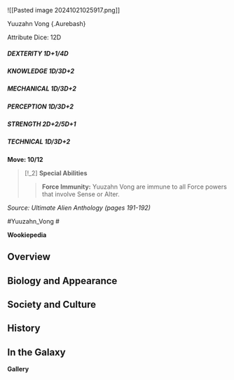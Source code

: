 
![[Pasted image 20241021025917.png]]

 Yuuzahn Vong {.Aurebash}


Attribute Dice: 12D
##### DEXTERITY 1D+1/4D
##### KNOWLEDGE 1D/3D+2
##### MECHANICAL 1D/3D+2
##### PERCEPTION 1D/3D+2
##### STRENGTH 2D+2/5D+1
##### TECHNICAL 1D/3D+2
**Move: 10/12**

> [!_2] 
> **Special Abilities**
> > **Force Immunity:** Yuuzahn Vong are immune to all Force powers that involve Sense or Alter.
> 

*Source: Ultimate Alien Anthology (pages 191-192)*



#Yuuzahn_Vong #

**Wookiepedia**

## Overview



## Biology and Appearance



## Society and Culture



## History



## In the Galaxy




**Gallery**